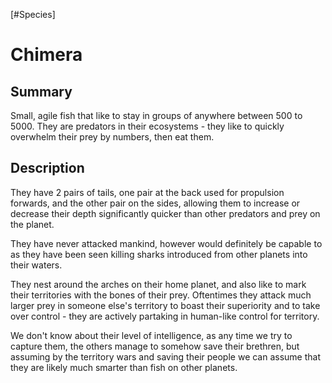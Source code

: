 [#Species]

# Chimera

## Summary

Small, agile fish that like to stay in groups of anywhere between 500 to 5000. They are predators in their ecosystems - they like to quickly overwhelm their prey by numbers, then eat them.

## Description

They have 2 pairs of tails, one pair at the back used for propulsion forwards, and the other pair on the sides, allowing them to increase or decrease their depth significantly quicker than other predators and prey on the planet.

They have never attacked mankind, however would definitely be capable to as they have been seen killing sharks introduced from other planets into their waters.

They nest around the arches on their home planet, and also like to mark their territories with the bones of their prey. Oftentimes they attack much larger prey in someone else's territory to boast their superiority and to take over control - they are actively partaking in human-like control for territory.

We don't know about their level of intelligence, as any time we try to capture them, the others manage to somehow save their brethren, but assuming by the territory wars and saving their people we can assume that they are likely much smarter than fish on other planets.